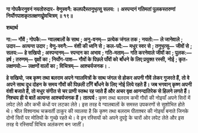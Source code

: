 **गा गोपकैरनुवनं नयतोरुदार-** **वेणुस्वनै: कलपदैस्तनुभृत्सु सलय: ।** **अस्पन्दनं गतिमतां पुलकस्तरुणां** **निर्योगपाशकृतलक्षणयोॢवचित्रम् ॥ १९॥** 

**शब्दार्थ** 

**गा:—** **गौवें** **; गोपकै:—** **ग्वालबालों के साथ** **; अनु-वनम्—** **प्रत्येक जंगल तक** **; नयतो:—** **ले जानेवाले** **; उदार—** **अत्यन्त उदार** **;** **वेणु-स्वनै:—** **वंशी की ध्वनि से** **; कल-पदै:—** **मधुर स्वर से** **; तनुभृत्सु—** **जीवों से** **; सलय:—** **हे सखियो** **; अस्पन्दनम्—** **स्पन्दन का** **अभाव** **; गति-मताम्—** **गति करनेवाले जीवों का** **; पुलक:—** **हर्ष** **; तरुणम्—** **वृक्षों का** **; निर्योग-पाश—** **गौवों के पिछले पाँवों को** **बाँधने के लिए प्रयुक्त रस्सी, नोई** **; कृत-लक्षणयो:—** **लक्षणों वालों का** **; विचित्रम्—** **आश्चर्यजनक।** **.** 

**हे सखियो, जब कृष्ण तथा बलराम अपने ग्वालमित्रों के साथ जंगल से होकर अपनी गौवें** **लेकर गुजरते हैं, तो वे अपने साथ दूध दोहन के समय गौवों की पिछली टाँगें बाँधने के लिए** **नोई लिये रहते हैं। जब भगवान् कृष्ण अपनी वंशी बजाते हैं, तो मधुर संगीत से चर प्राणी स्तब्ध** **रह जाते हैं और अचर वृक्ष आनन्दातिरेक से हिलने लगते हैं। निश्चय ही ये बातें अत्यन्त** **आश्चर्यजनक हैं।** **तात्पर्य :** कृष्ण तथा बलराम कभी गौवों की नोइयाँ अपने सिरों में लपेट लेते और कभी कंधों पर लटका लेते। इस तरह वे ग्वालबालों के समस्त उपकरणों से सुशोभित होते थे। श्रील विश्वनाथ चक्रवर्ती ठाकुर की व्यालया है कि कृष्ण तथा बलराम पीताश्बर की नोइयाँ बनाते जिनके दोनों सिरों पर मोतियों के गुच्छे रहते थे। वे इन रस्सियों को अपने दुपट्टे के चारों ओर लपेट लेते और इस तरह ये रस्सियाँ विचित्र अलंकरण बन जातीं।  